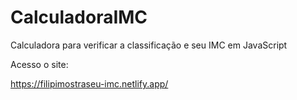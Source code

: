 # CalculadoraIMC
Calculadora para verificar a classificação e seu IMC em JavaScript

Acesso o site:

https://filipimostraseu-imc.netlify.app/
